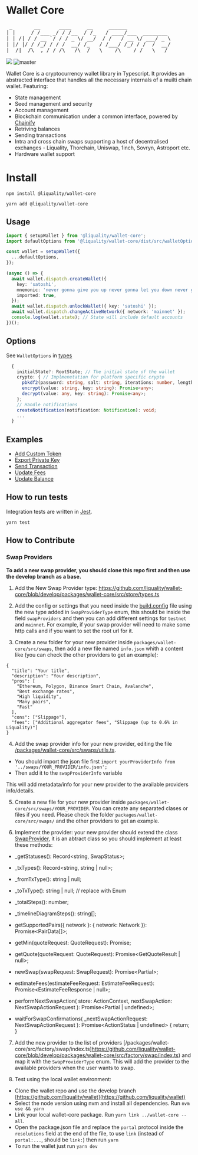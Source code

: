 # Wallet Core

<pre>
 _       __      ____     __     ______              
| |     / /___ _/ / /__  / /_   / ____/___  ________ 
| | /| / / __ `/ / / _ \/ __/  / /   / __ \/ ___/ _ \
| |/ |/ / /_/ / / /  __/ /_   / /___/ /_/ / /  /  __/
|__/|__/\__,_/_/_/\___/\__/   \____/\____/_/   \___/ 
</pre>

![](https://img.shields.io/npm/v/@liquality/wallet-core?label=wallet-core)
![master](https://github.com/liquality/wallet-core/actions/workflows/build-test.yml/badge.svg?branch=master)

Wallet Core is a cryptocurrency wallet library in Typescript. It provides an abstracted interface that handles all the necessary internals of a muilti chain wallet. Featuring:

- State management
- Seed management and security
- Account management
- Blockchain communication under a common interface, powered by [Chainify](https://github.com/liquality/chainify)
- Retriving balances
- Sending transactions
- Intra and cross chain swaps supporting a host of decentralised exchanges - Liquality, Thorchain, Uniswap, 1inch, Sovryn, Astroport etc.
- Hardware wallet support

# Install

`npm install @liquality/wallet-core`

`yarn add @liquality/wallet-core`

## Usage

```typescript
import { setupWallet } from '@liquality/wallet-core';
import defaultOptions from '@liquality/wallet-core/dist/src/walletOptions/defaultOptions'; // Default options

const wallet = setupWallet({
  ...defaultOptions,
});

(async () => {
  await wallet.dispatch.createWallet({
    key: 'satoshi',
    mnemonic: 'never gonna give you up never gonna let you down never gonna',
    imported: true,
  });
  await wallet.dispatch.unlockWallet({ key: 'satoshi' });
  await wallet.dispatch.changeActiveNetwork({ network: 'mainnet' });
  console.log(wallet.state); // State will include default accounts
})();
```

## Options

See `WalletOptions` in [types](src/types.ts)

```typescript
  {
    initialState?: RootState; // The initial state of the wallet
    crypto: { // Implmenetation for platform specific crypto
      pbkdf2(password: string, salt: string, iterations: number, length: number, digest: string): Promise<string>;
      encrypt(value: string, key: string): Promise<any>;
      decrypt(value: any, key: string): Promise<any>;
    };
    // Handle notifications
    createNotification(notification: Notification): void;
    ...
  }
```

## Examples

- [Add Custom Token](https://github.com/liquality/wallet-core/blob/develop/packages/wallet-core/src/store/actions/addCustomToken.test.ts)
- [Export Private Key](https://github.com/liquality/wallet-core/blob/develop/packages/wallet-core/src/store/actions/exportPrivateKey.test.ts)
- [Send Transaction](https://github.com/liquality/wallet-core/blob/develop/packages/wallet-core/src/store/actions/sendTransaction.test.ts)
- [Update Fees](https://github.com/liquality/wallet-core/blob/develop/packages/wallet-core/src/store/actions/updateFees.test.ts)
- [Update Balance](https://github.com/liquality/wallet-core/blob/develop/packages/wallet-core/src/store/actions/updateBalances.test.ts)

## How to run tests

Integration tests are written in [Jest](https://jestjs.io/).

```angular2html
yarn test
```

## How to Contribute

### Swap Providers

**To add a new swap provider, you should clone this repo first and then use the develop branch as a base.**

1. Add the New Swap Provider type: https://github.com/liquality/wallet-core/blob/develop/packages/wallet-core/src/store/types.ts

2. Add the config or settings that you need inside the [build.config](https://github.com/liquality/wallet-core/blob/develop/packages/wallet-core/src/build.config.ts) file using the new type added in `SwapProviderType` enum, this should be inside the field `swapProviders` and then you can add different settings for `testnet` and `mainnet`. For example, if your swap provider will need to make some http calls and if you want to set the root url for it.

3. Create a new folder for your new provider inside `packages/wallet-core/src/swaps`, then add a new file named `info.json` whith a content like (you can check the other providers to get an example):

```
{
  "title": "Your title",
  "description": "Your description",
  "pros": [
    "Ethereum, Polygon, Binance Smart Chain, Avalanche",
    "Best exchange rates",
    "High liquidity",
    "Many pairs",
    "Fast"
  ],
  "cons": ["Slippage"],
  "fees": ["Additional aggregator fees", "Slippage (up to 0.6% in Liquality)"]
}

```

4. Add the swap provider info for your new provider, editing the file [/packages/wallet-core/src/swaps/utils.ts](https://github.com/liquality/wallet-core/blob/develop/packages/wallet-core/src/swaps/utils.ts).

- You should import the json file first `import yourProviderInfo from '../swaps/YOUR_PROVIDER/info.json';`
- Then add it to the `swapProviderInfo` variable

This will add metadata/info for your new provider to the available providers info/details.

5. Create a new file for your new provider inside `packages/wallet-core/src/swaps/YOUR_PROVIDER`. You can create any separated clases or files if you need. Please check the folder `packages/wallet-core/src/swaps/` and the other providers to get an example.

6. Implement the provider: your new provider should extend the class [SwapProvider](https://github.com/liquality/wallet-core/blob/develop/packages/wallet-core/src/swaps/SwapProvider.ts), it is an abtract class so you should implement at least these methods:

- \_getStatuses(): Record<string, SwapStatus>;
- \_txTypes(): Record<string, string | null>;
- \_fromTxType(): string | null;
- \_toTxType(): string | null; // replace with Enum
- \_totalSteps(): number;
- \_timelineDiagramSteps(): string[];

- getSupportedPairs({ network }: { network: Network }): Promise<PairData[]>;

- getMin(quoteRequest: QuoteRequest): Promise<BigNumber>;

- getQuote(quoteRequest: QuoteRequest): Promise<GetQuoteResult | null>;

- newSwap(swapRequest: SwapRequest): Promise<Partial<SwapHistoryItem>>;

- estimateFees(estimateFeeRequest: EstimateFeeRequest): Promise<EstimateFeeResponse | null>;

- performNextSwapAction(
  store: ActionContext,
  nextSwapAction: NextSwapActionRequest
  ): Promise<Partial<SwapHistoryItem> | undefined>;

- waitForSwapConfirmations(
  \_nextSwapActionRequest: NextSwapActionRequest
  ): Promise<ActionStatus | undefined> {
  return;
  }

7. Add the new provider to the list of providers [/packages/wallet-core/src/factory/swap/index.ts]https://github.com/liquality/wallet-core/blob/develop/packages/wallet-core/src/factory/swap/index.ts) and map it with the `SwapProviderType` enum. This will add the provider to the available providers when the user wants to swap.

8. Test using the local wallet environment:

- Clone the wallet repo and use the develop branch [https://github.com/liquality/wallet](https://github.com/liquality/wallet)
- Select the node version using nvm and install all dependencies. Run `nvm use && yarn`
- Link your local wallet-core package. Run `yarn link ../wallet-core --all`.
- Open the package.json file and replace the `portal` protocol inside the `resolutions` field at the end of the file, to use `link` (instead of `portal:...`, should be `link:`) then run `yarn`
- To run the wallet just run `yarn dev`
